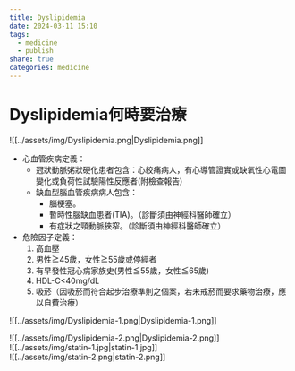 ```yaml
---
title: Dyslipidemia
date: 2024-03-11 15:10
tags:
  - medicine
  - publish
share: true
categories: medicine
---
```

# Dyslipidemia何時要治療  
  
![[../assets/img/Dyslipidemia.png|Dyslipidemia.png]]  
* 心血管疾病定義：  
	* 冠狀動脈粥狀硬化患者包含：心絞痛病人，有心導管證實或缺氧性心電圖變化或負荷性試驗陽性反應者(附檢查報告)  
	* 缺血型腦血管疾病病人包含：  
		* 腦梗塞。  
		* 暫時性腦缺血患者(TIA)。（診斷須由神經科醫師確立）  
		* 有症狀之頸動脈狹窄。（診斷須由神經科醫師確立）  
* 危險因子定義：  
	1. 高血壓  
	2. 男性≧45歲，女性≧55歲或停經者  
	3. 有早發性冠心病家族史(男性≦55歲，女性≦65歲)  
	4. HDL-C<40mg/dL  
	5. 吸菸（因吸菸而符合起步治療準則之個案，若未戒菸而要求藥物治療，應以自費治療）  
  
![[../assets/img/Dyslipidemia-1.png|Dyslipidemia-1.png]]  
  
![[../assets/img/Dyslipidemia-2.png|Dyslipidemia-2.png]]  
![[../assets/img/statin-1.jpg|statin-1.jpg]]  
![[../assets/img/statin-2.png|statin-2.png]]